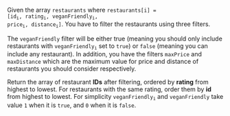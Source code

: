 Given the array `restaurants` where <code>restaurants[i] = [id<sub>i</sub>, rating<sub>i</sub>, veganFriendly<sub>i</sub>, price<sub>i</sub>, distance<sub>i</sub>]</code>. You have to filter the restaurants using three filters.

The `veganFriendly` filter will be either true (meaning you should only include restaurants with <code>veganFriendly<sub>i</sub></code> set to `true`) or `false` (meaning you can include any restaurant). In addition, you have the filters `maxPrice` and `maxDistance` which are the maximum value for price and distance of restaurants you should consider respectively.

Return the array of restaurant **IDs** after filtering, ordered by **rating** from highest to lowest. For restaurants with the same rating, order them by **id** from highest to lowest. For simplicity <code>veganFriendly<sub>i</sub></code> and `veganFriendly` take value `1` when it is `true`, and `0` when it is `false`.